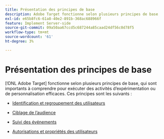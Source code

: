 ```yaml
---
title: Présentation des principes de base
description: Adobe Target fonctionne selon plusieurs principes de base, qui sont importants à comprendre pour exécuter des activités d’expérimentation ou de personnalisation efficaces.
exl-id: e65b8fc6-61a8-40e2-891b-368ac688966f
feature: Implement Server-side
source-git-commit: 09a50aa67ccd5c687244a85caad24df56c0d78f5
workflow-type: tm+mt
source-wordcount: '61'
ht-degree: 3%

---
```


# Présentation des principes de base

[!DNL Adobe Target] fonctionne selon plusieurs principes de base, qui sont importants à comprendre pour exécuter des activités d’expérimentation ou de personnalisation efficaces. Ces principes sont les suivants :

* [Identification et regroupement des utilisateurs](user-identification-and-bucketing.md)

* [Ciblage de l’audience](audience-targeting.md)

* [Suivi des événements](event-tracking.md)

* [Autorisations et propriétés des utilisateurs](user-permissions-and-properties.md)

